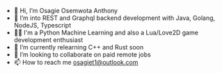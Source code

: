 - 👋 Hi, I’m Osagie Osemwota Anthony
- 👀 I’m into REST and Graphql backend development with Java, Golang, NodeJS, Typescript
- 🥷🏿 I'm a Python Machine Learning and also a Lua/Love2D game development enthusiast
- 🌱 I’m currently relearning C++ and Rust soon
- 💞️ I’m looking to collaborate on paid remote jobs
- 📫 How to reach me osagiet1@outlook.com

<!---
greyhands2/greyhands2 is a ✨ special ✨ repository because its `README.md` (this file) appears on your GitHub profile.
You can click the Preview link to take a look at your changes.
--->
